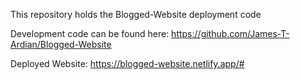 This repository holds the Blogged-Website deployment code

Development code can be found here: https://github.com/James-T-Ardian/Blogged-Website

Deployed Website: https://blogged-website.netlify.app/#